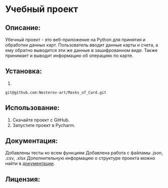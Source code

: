 # Учебный проект

## Описание:

Убечный проект - это веб-приложение на Python для принятия и обработки данных карт. Пользователь вводит данные карты и счета, а ему обратно выводится эти же данные в зашифрованном виде. Также принимает и выводит информацию об операциях по карте.

## Установка:

1. 
```
git@github.com:Nesterov-art/Masks_of_Card.git
```

## Использование:

1. Скачайте проект с GitHub.
2. Запустите проект в Pycharm.

## Документация:
Добавлены тесты ко всем функциям
Добавлена работа с файламы .json, .csv, .xlsx
Дополнительную информацию о структуре проекта можно найти в [документации](README.md).


## Лицензия:

